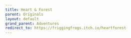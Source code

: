 ```yaml
---
title: Heart & Forest
parent: Originals
layout: default
grand_parent: Adventures
redirect_to: https://friggingfrogs.itch.io/heartforest
---
```

